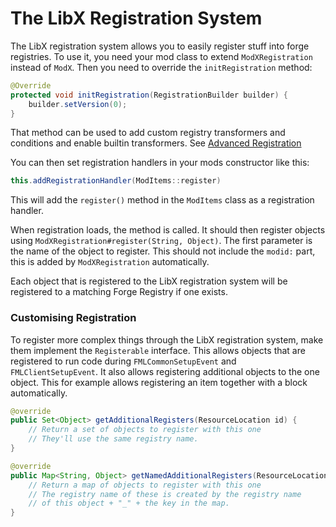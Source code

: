 # The LibX Registration System

The LibX registration system allows you to easily register stuff into forge registries.
To use it, you need your mod class to extend `ModXRegistration` instead of `ModX`.
Then you need to override the `initRegistration` method:

```java
@Override
protected void initRegistration(RegistrationBuilder builder) {
    builder.setVersion(0);
}
```

That method can be used to add custom registry transformers and conditions and enable builtin transformers. See [Advanced Registration](./AdvancedRegistration.md)

You can then set registration handlers in your mods constructor like this:

```java
this.addRegistrationHandler(ModItems::register)
```

This will add the `register()` method in the `ModItems` class as a registration handler.

When registration loads, the method is called. It should then register objects using `ModXRegistration#register(String, Object)`.
The first parameter is the name of the object to register.
This should not include the `modid:` part, this is added by `ModXRegistration` automatically.

Each object that is registered to the LibX registration system will be registered to a matching Forge Registry if one exists.

### Customising Registration

To register more complex things through the LibX registration system, make them implement the `Registerable` interface.
This allows objects that are registered to run code during `FMLCommonSetupEvent` and `FMLClientSetupEvent`.
It also allows registering additional objects to the one object.
This for example allows registering an item together with a block automatically.

```java
@override
public Set<Object> getAdditionalRegisters(ResourceLocation id) {
    // Return a set of objects to register with this one
    // They'll use the same registry name.
}

@override
public Map<String, Object> getNamedAdditionalRegisters(ResourceLocation id) {
    // Return a map of objects to register with this one
    // The registry name of these is created by the registry name
    // of this object + "_" + the key in the map.
}
```
